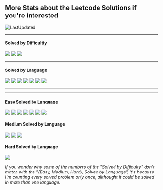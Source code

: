 ## More Stats about the Leetcode Solutions if you're interested

![LastUpdated](https://img.shields.io/badge/LatestAddition-24.05.2025-purple?style=flat)

---

<h4>Solved by Difficultiy</h4>

![](https://img.shields.io/badge/Easy-51-default?style=flat)
![](https://img.shields.io/badge/Medium-14-yellow?style=flat)
![](https://img.shields.io/badge/Hard-1-red?style=flat)

---

<h4>Solved by Language</h4>

![](https://img.shields.io/badge/Java-38-%23ED8B00.svg?style=flat&logo=openjdk&logoColor=%23ED8B00)
![](https://img.shields.io/badge/PostgreSQL-15-violet?style=flat&logo=postgresql&logoColor=violet)
![](https://img.shields.io/badge/Python-11-3670A0.svg?style=flat&logo=python&logoColor=ffdd54)
![](https://img.shields.io/badge/C-4-%2300599C.svg?style=flat&logo=c)
![](https://img.shields.io/badge/Scala-1-red?style=flat&logo=scala&logoColor=red)
![](https://img.shields.io/badge/C++-2-lightblue?style=flat&logo=cplusplus&logoColor=lightblue)
![](https://img.shields.io/badge/MySQL-1-yellow?style=flat&logo=mysql&logoColor=yellow)

---
---
<h4>Easy Solved by Language</h4>

![](https://img.shields.io/badge/Java-28-%23ED8B00.svg?style=flat&logo=openjdk&logoColor=%23ED8B00)
![](https://img.shields.io/badge/PostgreSQL-14-violet?style=flat&logo=postgresql&logoColor=violet)
![](https://img.shields.io/badge/Python-6-3670A0.svg?style=flat&logo=python&logoColor=ffdd54)
![](https://img.shields.io/badge/C-4-%2300599C.svg?style=flat&logo=c)
![](https://img.shields.io/badge/C++-2-lightblue?style=flat&logo=cplusplus&logoColor=lightblue)
![](https://img.shields.io/badge/Scala-1-red?style=flat&logo=scala&logoColor=red)
![](https://img.shields.io/badge/MySQL-1-yellow?style=flat&logo=mysql&logoColor=yellow)


<h4>Medium Solved by Language</h4>

![](https://img.shields.io/badge/Java-10-%23ED8B00.svg?style=flat&logo=openjdk&logoColor=%23ED8B00)
![](https://img.shields.io/badge/Python-4-3670A0.svg?style=flat&logo=python&logoColor=ffdd54)
![](https://img.shields.io/badge/PostgreSQL-1-violet?style=flat&logo=postgresql&logoColor=violet)

<h4>Hard Solved by Language</h4>

![](https://img.shields.io/badge/Python-1-3670A0.svg?style=flat&logo=python&logoColor=ffdd54)

<i>If you wonder why some of the numbers of the "Solved by Difficulty" don't match with the "{Easy, Medium, Hard}, Solved by Language", it's because I'm counting every solved problem only once, allthought it could be solved in more than one language.</i>
